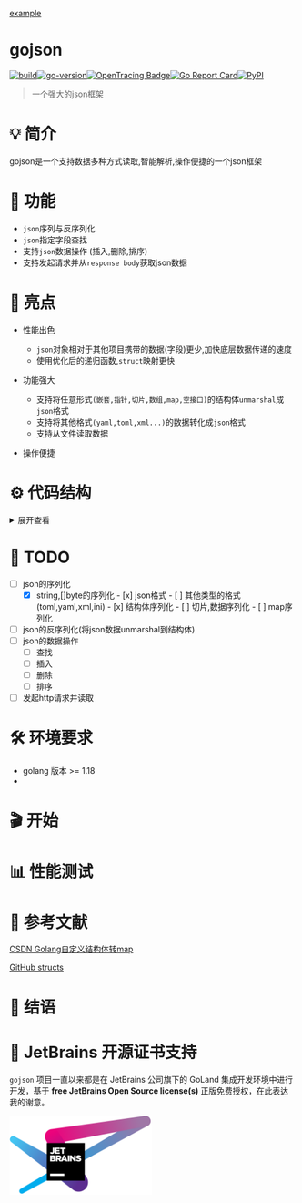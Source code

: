 [example](https://github.com/panjf2000/gnet/blob/dev/README_ZH.md)

# gojson

[![build](https://img.shields.io/badge/build-1.01-brightgreen)](https://github.com/StellarisW/StellarisW)[![go-version](https://img.shields.io/badge/go-%3E%3D1.8-30dff3?logo=go)](https://github.com/StellarisW/StellarisW)[![OpenTracing Badge](https://img.shields.io/badge/OpenTracing-enabled-blue.svg)](http://opentracing.io)[![Go Report Card](https://goreportcard.com/badge/github.com/emirpasic/gods)](https://goreportcard.com/report/github.com/emirpasic/gods)[![PyPI](https://img.shields.io/badge/License-BSD_2--Clause-green.svg)](https://github.com/emirpasic/gods/blob/master/LICENSE)

> 一个强大的json框架

# 💡  简介

gojson是一个支持数据多种方式读取,智能解析,操作便捷的一个json框架

# 🚀 功能

- `json`序列与反序列化
- `json`指定字段查找
- 支持`json`数据操作 (插入,删除,排序)
- 支持发起请求并从`response body`获取json数据

# 🌟 亮点

- 性能出色
    - `json`对象相对于其他项目携带的数据(字段)更少,加快底层数据传递的速度
    - 使用优化后的递归函数,`struct`映射更快

- 功能强大
    - 支持将任意形式`(嵌套,指针,切片,数组,map,空接口)`的结构体`unmarshal`成`json`格式
    - 支持将其他格式`(yaml,toml,xml...)`的数据转化成`json`格式
    - 支持从文件读取数据
    
- 操作便捷

    

# ⚙ 代码结构

<details>
<summary>展开查看</summary>
<pre><code>
    ├── internal          		   (内部工具包)
    	├── conv                   (数据转换)
    		├── byte.go
    		├── map.go
    		├── string.go
    	├── mutex                  (读写锁)
    		├── mutes.go
    	├── regex                  (正则匹配)
    		├── regex.go 
    	├── types                  (类型操作)
    		├── interface.go 
    ├── const.go                   (常量定义)
    ├── err.go                     (错误定义)
    ├── gojson.go                  (用户可操作函数)
    ├── load.go                    (数据加载相关的函数)
    ├── option.go                  (选项相关的函数)             
</pre></code>
</details>

# 📌 TODO

- [ ] json的序列化
    - [x] string,[]byte的序列化
            - [x] json格式
            - [ ] 其他类型的格式(toml,yaml,xml,ini)
            - [x] 结构体序列化
            - [ ] 切片,数据序列化
            - [ ] map序列化
- [ ] json的反序列化(将json数据unmarshal到结构体)
- [ ] json的数据操作
    - [ ] 查找
    - [ ] 插入
    - [ ] 删除
    - [ ] 排序

- [ ] 发起http请求并读取

# 🛠 环境要求

- golang 版本 >= 1.18
- 

# 🎬 开始



# 📊 性能测试



# 📔 参考文献

[CSDN Golang自定义结构体转map](https://blog.csdn.net/pyf09/article/details/111027686?ops_request_misc=%257B%2522request%255Fid%2522%253A%2522165856096916782395381810%2522%252C%2522scm%2522%253A%252220140713.130102334.pc%255Fall.%2522%257D&request_id=165856096916782395381810&biz_id=0&utm_medium=distribute.pc_search_result.none-task-blog-2~all~first_rank_ecpm_v1~pc_rank_34-7-111027686-null-null.142^v33^pc_rank_34,185^v2^control&utm_term=go%20%E7%BB%93%E6%9E%84%E4%BD%93%E8%BD%AC%E6%8D%A2%E6%88%90map%5Bstring%5Dinterface%7B%7D&spm=1018.2226.3001.4187)

[GitHub structs](https://github.com/fatih/structs/)

# 🎈 结语



# 🔑 JetBrains 开源证书支持

`gojson` 项目一直以来都是在 JetBrains 公司旗下的 GoLand 集成开发环境中进行开发，基于 **free JetBrains Open Source license(s)** 正版免费授权，在此表达我的谢意。

<a href="https://www.jetbrains.com/?from=gnet" target="_blank"><img src="https://raw.githubusercontent.com/panjf2000/illustrations/master/jetbrains/jetbrains-variant-4.png" width="250" align="middle"/></a>